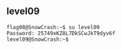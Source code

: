 ## level09
```
flag08@SnowCrash:~$ su level09
Password: 25749xKZ8L7DkSCwJkT9dyv6f
level09@SnowCrash:~$ 
```
